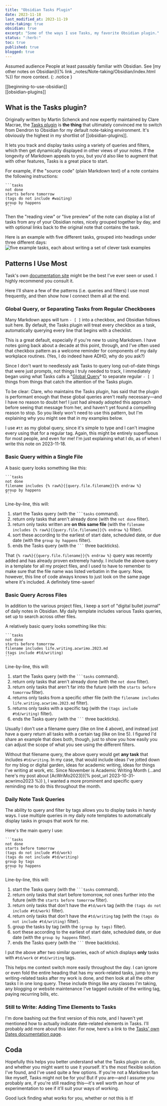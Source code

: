 ```yaml
---
title: "Obsidian Tasks Plugin"
date: 2023-11-18
last_modified_at: 2023-11-19
note-taking: true
obsidian: true
excerpt: "Some of the ways I use Tasks, my favorite Obsidian plugin."
status: ":herb:"
toc: true
published: true
blogged: true
---
```


<span class="audience">Assumed audience</span> People at least passably familiar with Obsidian. See [my other notes on Obsidian]({% link _notes/Note-taking/Obsidian/index.html %}) for more context.
{: .notice }

[[beginning-to-use-obsidian]]  
[[obsidian-plugins]]  

## What is the Tasks plugin?  

Originally written by Martin Schenck and now expertly maintained by Clare Macrae, the [Tasks plugin](https://github.com/obsidian-tasks-group/obsidian-tasks) is **the thing** that ultimately convinced me to switch from Dendron to Obsidian for my default note-taking environment. It's obviously the highest in my shortlist of [[obsidian-plugins]].  

It lets you track and display tasks using a variety of queries and filters, which then get dynamically displayed in other views of your notes. If the longevity of Markdown appeals to you, but you'd also like to augment that with other features, Tasks is a great place to start.  

For example, if the "source code" (plain Markdown text) of a note contains the following instructions:  
`````
```tasks 
not done 
starts before tomorrow
(tags do not include #waiting)
group by happens
```
`````

Then the "reading view" or "live preview" of the note can display a list of tasks from any of your Obsidian notes, nicely grouped together by day, and with optional links back to the original note that contains the task. 

Here is an example with five different tasks, grouped into headings under three different days:  
![five example tasks, each about writing a set of clever task examples](./../../../assets/images/obsidian-tasks-clever-example.png)

## Patterns I Use Most  

Task's own [documentation site](https://publish.obsidian.md/tasks/Introduction) might be the best I've ever seen or used. I highly recommend you consult it.  

Here I'll share a few of the patterns (i.e. queries and filters) I use most frequently, and then show how I connect them all at the end.  

### Global Query, or Separating Tasks from Regular Checkboxes  

Many Markdown apps will turn `- [ ]` into a checkbox, and Obsidian follows suit here. By default, the Tasks plugin will treat every checkbox as a task, automatically querying every line that begins with a checklist.  

This is a great default, especially if you're new to using Markdown. I have notes going back about a decade at this point, through, and I've often used that checkbox pattern as a welcome reminder for components of my daily workplace routines. (Yes, I do indeed have ADHD, why do you ask?)  

Since I don't want to needlessly ask Tasks to query long out-of-date things that were just prompts, not things I truly needed to track, I immediately began using what Tasks calls a "[Global Query](https://publish.obsidian.md/tasks/Queries/Global+Query)" to separate regular `- [ ]` things from things that catch the attention of the Tasks plugin.  

To be clear: Clare, who maintains the Tasks plugin, has said that the plugin is performant enough that these global queries aren't really necessary—and I have no reason to doubt her! I just had already adopted this approach before seeing that message from her, and haven't yet found a compelling reason to stop. So you likely won't need to use this pattern, but I'm explaining why you might see that in my examples below.  

I use `#tt` as my global query, since it's simple to type and I can't imagine every using that for a regular tag. Again, this might be entirely superfluous for most people, and even for me! I'm just explaining what I do, as of when I write this note on 2023-11-18.  

### Basic Query within a Single File  

A basic query looks something like this:  

````
```tasks
not done 
filename includes {% raw%}{{query.file.filename}}{% endraw %}
group by happens
```
````

Line-by-line, this will:  
1. start the Tasks query (with the ```` ```tasks ```` command).  
2. return only tasks that aren't already done (with the ```not done``` filter).  
3. return only tasks written are **on this same file** (with the ```filename includes {% raw%}{{query.file.filename}}{% endraw %}``` filter).  
4. sort these according to the earliest of start date, scheduled date, or due date (with the ```group by happens``` filter).  
5. ends the Tasks query (with the ```` ``` ```` three backticks).  

That ```{% raw%}{{query.file.filename}}{% endraw %}``` query was recently added and has already proven extremely handy. I include the above query in a template for all my project files, and I used to have to remember to make sure that the file name was listed verbatim in the query. Now, however, this line of code always knows to just look on the same page where it's included. A definitely time-saver!  

### Basic Query Across Files  

In addition to the various project files, I keep a sort of "digital bullet journal" of daily notes in Obsidian. My daily template includes various Tasks queries, set up to search across other files.  

A relatively basic query looks something like this:  

````` 
```tasks
not done
starts before tomorrow
filename includes life.writing.acwrimo.2023.md
(tags include #td/writing)
```
`````

Line-by-line, this will:  
1. start the Tasks query (with the ```` ```tasks ```` command).  
2. return only tasks that aren't already done (with the ```not done``` filter).  
3. return only tasks that aren't far into the future (with the ```starts before tomorrow``` filter).  
4. returns only tasks from a specific other file (with the ```filename includes life.writing.acwrimo.2023.md``` filter).  
5. returns only tasks with a specific tag (with the ```(tags include #td/writing)``` filter).  
6. ends the Tasks query (with the ```` ``` ```` three backticks).  

Usually I don't use a filename query (like on line 4 above), and instead just have a query return all tasks with a certain tag (like on line 5). I figured I'd share an example that does both, though, just to show you how easily you can adjust the scope of what you see using the different filters.  

 Without that filename query, the above query would get **any task** that includes `#td/writing`. In my case, that would include ideas I've jotted down for my blog or digital garden, ideas for academic writing, ideas for things I've writing at work, etc. Since November is Academic Writing Month (…and here's my post about [AcWriMo2023]({% post_url 2023-10-31-acwrimo2023 %}) ), I wanted a more prominent and specific query reminding me to do this throughout the month.  

### Daily Note Task Queries  

The ability to query and filter by tags allows you to display tasks in handy ways. I use multiple queries in my daily note templates to automatically display tasks in groups that work for me.  

Here's the main query I use:  

`````
```tasks 
not done 
starts before tomorrow
(tags do not include #td/work)
(tags do not include #td/writing)
group by tags
group by happens
```
`````

Line-by-line, this will:  
1. start the Tasks query (with the ```` ```tasks ```` command).  
2. return only tasks that start before tomorrow, not ones further into the future (with the ```starts before tomorrow``` filter).  
3. return only tasks that don't have the `#td/work` tag (with the `(tags do not include #td/work)` filter).  
4. return only tasks that don't have the `#td/writing` tag (with the `(tags do not include #td/writing)` filter).  
5. group the tasks by tag (with the `(group by tags)` filter).  
6. sort these according to the earliest of start date, scheduled date, or due date (with the ```group by happens``` filter).  
7. ends the Tasks query (with the ```` ``` ```` three backticks).  

I put the above after two similar queries, each of which displays **only** tasks with `#td/work` or `#td/writing` tags.  

This helps me context switch more easily throughout the day. I can ignore or even fold the entire heading that has my work-related tasks, jump to my writing-related tasks after my work is done, and then look at all the other tasks I in one long query. These include things like any classes I'm taking, any blogging or website maintenance I've tagged outside of the writing tag, paying recurring bills, etc.  

### Still to Write: Adding Time Elements to Tasks  

I'm done bashing out the first version of this note, and I haven't yet mentioned how to actually indicate date-related elements in Tasks. I'll probably add more about this later. For now, here's a link to the [Tasks' own Dates documentation page](https://publish.obsidian.md/tasks/Getting+Started/Dates).  

## Coda  

Hopefully this helps you better understand what the Tasks plugin can do, and whether you might want to use it yourself. It's the most flexible solution I've found, and I've used quite a few options. If you're not a Markdown fan like myself, Tasks might not be for you! But if you are—and I assume you probably are, if you're still reading this—it's well worth an hour of experimentation to see if it'll suit your ways of working.  

Good luck finding what works for you, whether or not this is it!  